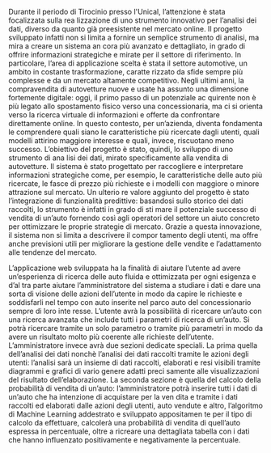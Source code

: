 Durante il periodo di Tirocinio presso l'Unical, l’attenzione è stata focalizzata sulla rea
lizzazione di uno strumento innovativo per l’analisi dei dati, diverso da quanto
già preesistente nel mercato online. Il progetto sviluppato infatti non si limita
a fornire un semplice strumento di analisi, ma mira a creare un sistema an
cora più avanzato e dettagliato, in grado di offrire informazioni strategiche e
mirate per il settore di riferimento. In particolare, l’area di applicazione scelta è
stata il settore automotive, un ambito in costante trasformazione, caratte
rizzato da sfide sempre più complesse e da un mercato altamente competitivo.
Negli ultimi anni, la compravendita di autovetture nuove e usate ha assunto
una dimensione fortemente digitale: oggi, il primo passo di un potenziale ac
quirente non è più legato allo spostamento fisico verso una concessionaria, ma
ci si orienta verso la ricerca virtuale di informazioni e offerte da confrontare
direttamente online. In questo contesto, per un’azienda, diventa fondamenta
le comprendere quali siano le caratteristiche più ricercate dagli utenti, quali
modelli attirino maggiore interesse e quali, invece, riscuotano meno successo.
L’obiettivo del progetto è stato, quindi, lo sviluppo di uno strumento di ana
lisi dei dati, mirato specificamente alla vendita di autovetture. Il sistema è
stato progettato per raccogliere e interpretare informazioni strategiche come,
per esempio, le caratteristiche delle auto più ricercate, le fasce di prezzo più
richieste e i modelli con maggiore o minore attrazione sul mercato. Un ulterio
re valore aggiunto del progetto è stato l’integrazione di funzionalità predittive:
basandosi sullo storico dei dati raccolti, lo strumento è infatti in grado di sti
mare il potenziale successo di vendita di un’auto fornendo così agli operatori
del settore un aiuto concreto per ottimizzare le proprie strategie di mercato.
Grazie a questa innovazione, il sistema non si limita a descrivere il compor
tamento degli utenti, ma offre anche previsioni utili per migliorare la gestione
delle vendite e l’adattamento alle tendenze del mercato.

L’applicazione web sviluppata ha la finalità di aiutare l’utente ad avere
un’esperienza di ricerca delle auto fluida e ottimizzata per ogni esigenza e d’al
tra parte aiutare l’amministratore del sistema a studiare i dati e dare una sorta
di visione delle azioni dell’utente in modo da capire le richieste e soddisfarli nel
tempo con auto inserite nel parco auto del concessionario sempre di loro inte
resse. L’utente avrà la possibilità di ricercare un’auto con una ricerca avanzata
che include tutti i parametri di ricerca di un’auto. Si potrà ricercare tramite
un solo parametro o tramite più parametri in modo da avere un risultato molto
più coerente alle richieste dell’utente. L’amministratore invece avrà due sezioni
dedicate speciali. La prima quella dell’analisi dei dati nonchè l’analisi dei dati
raccolti tramite le azioni degli utenti: l’analisi sarà un insieme di dati raccolti,
elaborati e resi visibili tramite diagrammi e grafici di vario genere adatti preci
samente alle visualizzazioni del risultato dell’elaborazione. La seconda sezione
è quella del calcolo della probabilità di vendita di un’auto: l’amministratore
potrà inserire tutti i dati di un’auto che ha intenzione di acquistare per la ven
dita e tramite i dati raccolti ed elaborati dalle azioni degli utenti, auto vendute
e altro, l’algoritmo di Machine Learning addestrato e sviluppato appositamen
te per il tipo di calcolo da effettuare, calcolerà una probabilità di vendita di
quell’auto espressa in percentuale, oltre a ricreare una dettagliata tabella con
i dati che hanno influenzato positivamente e negativamente la percentuale.
